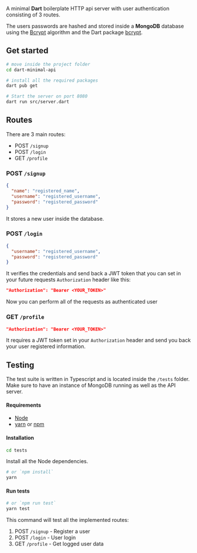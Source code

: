 A minimal **Dart** boilerplate HTTP api server with user authentication consisting of 3 routes.

The users passwords are hashed and stored inside a **MongoDB** database using the [Bcrypt](https://en.wikipedia.org/wiki/Bcrypt) algorithm and the Dart package [bcrypt](https://pub.dev/documentation/bcrypt/latest/).

## Get started

```sh
# move inside the project folder
cd dart-minimal-api

# install all the required packages
dart pub get

# Start the server on port 8080
dart run src/server.dart

```

## Routes

There are 3 main routes:

- POST `/signup`
- POST `/login`
- GET `/profile`

### POST `/signup`

```json
{
  "name": "registered_name",
  "username": "registered_username",
  "password": "registered_password"
}
```

It stores a new user inside the database.

### POST `/login`

```json
{
  "username": "registered_username",
  "password": "registered_password"
}
```

It verifies the credentials and send back a JWT token that you can set in your future requests `Authorization` header like this:

```json
"Authorization": "Bearer <YOUR_TOKEN>"
```

Now you can perform all of the requests as authenticated user

### GET `/profile`

```json
"Authorization": "Bearer <YOUR_TOKEN>"
```

It requires a JWT token set in your `Authorization` header and send you back your user registered information.


## Testing
The test suite is written in Typescript and is located inside the `/tests` folder. Make sure to have an instance of MongoDB running as well as the API server.
#### Requirements
- [Node](https://nodejs.org/en)
- [yarn](https://yarnpkg.com/) or [npm](https://www.npmjs.com/)
#### Installation
```sh
cd tests
```
Install all the Node dependencies.
```sh
# or `npm install`
yarn
```

#### Run tests
```sh
# or `npm run test`
yarn test
```
This command will test all the implemented routes:
1. POST `/signup` -  Register a user
1. POST `/login` -  User login
1. GET `/profile` -  Get logged user data
